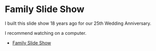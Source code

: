 # Family Slide Show

I built this slide show 18 years ago for our 25th Wedding Anniversary.

I recommend watching on a computer.

* [Family Slide Show](https://seamanfamily.org/family/FamilySlideShow)

